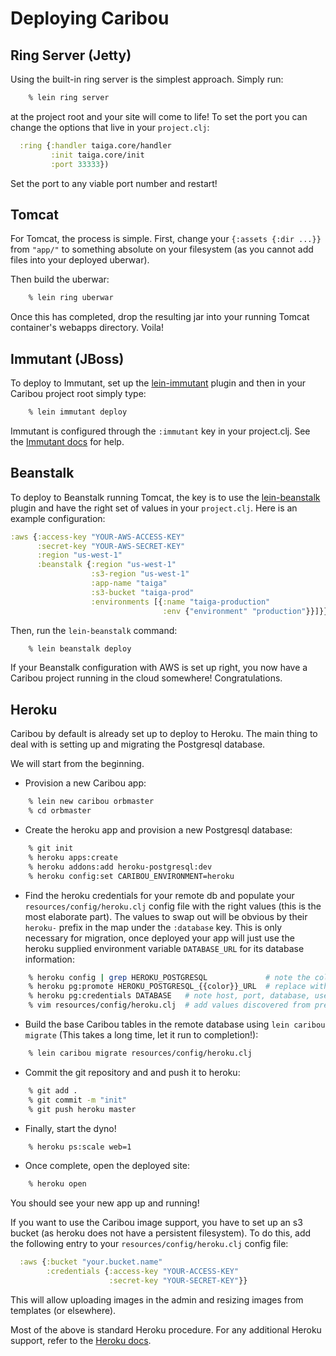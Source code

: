 # Deploying Caribou

## Ring Server (Jetty)

Using the built-in ring server is the simplest approach.  Simply run:

```bash
    % lein ring server
```

at the project root and your site will come to life!  To set the port you can
change the options that live in your `project.clj`:

```clj
  :ring {:handler taiga.core/handler
         :init taiga.core/init
         :port 33333})
```

Set the port to any viable port number and restart!

## Tomcat

For Tomcat, the process is simple.  First, change your `{:assets {:dir ...}}`
from `"app/"` to something absolute on your filesystem (as you cannot add files
into your deployed uberwar).

Then build the uberwar:

```bash
    % lein ring uberwar
```

Once this has completed, drop the resulting jar into your running Tomcat
container's webapps directory.  Voila!

## Immutant (JBoss)

To deploy to Immutant, set up the
[lein-immutant](http://github.com/immutant/lein-immutant) plugin and then in
your Caribou project root simply type:

```bash
    % lein immutant deploy
```

Immutant is configured through the `:immutant` key in your project.clj.  See the
[Immutant docs](http://immutant.org/) for help.

## Beanstalk

To deploy to Beanstalk running Tomcat, the key is to use the
[lein-beanstalk](http://github.com/weavejester/lein-beanstalk) plugin and have
the right set of values in your `project.clj`.  Here is an example configuration:

```clj
:aws {:access-key "YOUR-AWS-ACCESS-KEY"
      :secret-key "YOUR-AWS-SECRET-KEY"
      :region "us-west-1"
      :beanstalk {:region "us-west-1"
                  :s3-region "us-west-1"
                  :app-name "taiga"
                  :s3-bucket "taiga-prod"
                  :environments [{:name "taiga-production"
                                  :env {"environment" "production"}}]}}
```

Then, run the `lein-beanstalk` command:

```bash
    % lein beanstalk deploy
```

If your Beanstalk configuration with AWS is set up right, you now have a Caribou
project running in the cloud somewhere!  Congratulations.

## Heroku

Caribou by default is already set up to deploy to Heroku.  The main thing to
deal with is setting up and migrating the Postgresql database.

We will start from the beginning.  

* Provision a new Caribou app:

```bash
    % lein new caribou orbmaster
    % cd orbmaster
```

* Create the heroku app and provision a new Postgresql database:

```bash
    % git init
    % heroku apps:create
    % heroku addons:add heroku-postgresql:dev
    % heroku config:set CARIBOU_ENVIRONMENT=heroku
```

* Find the heroku credentials for your remote db and populate your
  `resources/config/heroku.clj` config file with the right values (this is the
  most elaborate part).  The values to swap out will be obvious by their
  `heroku-` prefix in the map under the `:database` key.  This is only necessary
  for migration, once deployed your app will just use the heroku supplied
  environment variable `DATABASE_URL` for its database information:

```bash
    % heroku config | grep HEROKU_POSTGRESQL             # note the color!
    % heroku pg:promote HEROKU_POSTGRESQL_{{color}}_URL  # replace with your color!
    % heroku pg:credentials DATABASE   # note host, port, database, user and password
    % vim resources/config/heroku.clj  # add values discovered from previous command!
```

* Build the base Caribou tables in the remote database using `lein caribou
  migrate` (This takes a long time, let it run to completion!):
  
```bash
    % lein caribou migrate resources/config/heroku.clj
```

* Commit the git repository and and push it to heroku:

```bash
    % git add .
    % git commit -m "init"
    % git push heroku master
```

* Finally, start the dyno!

```bash
    % heroku ps:scale web=1
```

* Once complete, open the deployed site:

```bash
    % heroku open
```

You should see your new app up and running!  

If you want to use the Caribou image support, you have to set up an s3 bucket
(as heroku does not have a persistent filesystem).  To do this, add the
following entry to your `resources/config/heroku.clj` config file:

```clj
  :aws {:bucket "your.bucket.name"
        :credentials {:access-key "YOUR-ACCESS-KEY"
                      :secret-key "YOUR-SECRET-KEY"}}
```

This will allow uploading images in the admin and resizing images from templates
(or elsewhere).

Most of the above is standard Heroku procedure.  For any additional Heroku
support, refer to the
[Heroku docs](http://devcenter.heroku.com/articles/clojure).


